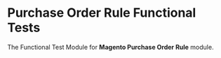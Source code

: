 # Purchase Order Rule Functional Tests

The Functional Test Module for **Magento Purchase Order Rule** module.
